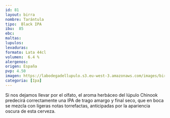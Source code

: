 ```yaml
--- 
id: 81
layout: birra
nombre: Tarántula
tipo:  Black IPA
ibu:  85
ebc:
maltas: 
lupulos: 
levaduras: 
formato: Lata 44cl
volumen:  6.4 %
alergenos: 
origen: España
pvp: 4.50
imagen: https://labodegadellupulo.s3.eu-west-3.amazonaws.com/images/birras/tarantula.jpg
categoria: [Ipa]
---
```

Si nos dejamos llevar por el olfato, el aroma herbáceo del lúpulo Chinook predecirá
correctamente una IPA de trago amargo y final seco, que en boca se mezcla con ligeras
notas torrefactas, anticipadas por la apariencia oscura de esta cerveza. 











